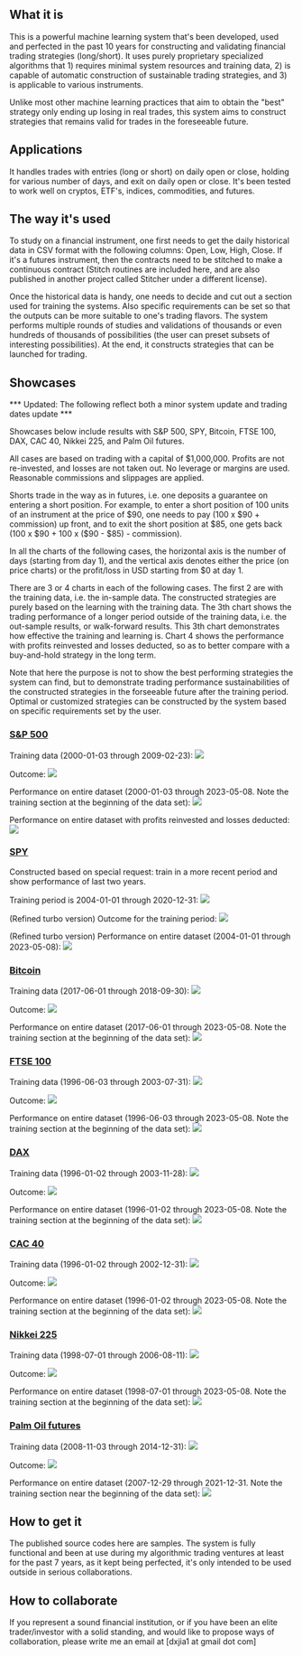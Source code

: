 ## What it is

This is a powerful machine learning system that's been developed, used and perfected in the past 10 years for constructing and validating financial trading strategies (long/short).  It uses purely proprietary specialized algorithms that 1) requires minimal system resources and training data, 2) is capable of automatic construction of sustainable trading strategies, and 3) is applicable to various instruments.

Unlike most other machine learning practices that aim to obtain the "best" strategy only ending up losing in real trades, this system aims to construct strategies that remains valid for trades in the foreseeable future.

## Applications

It handles trades with entries (long or short) on daily open or close, holding for various number of days, and exit on daily open or close.  It's been tested to work well on cryptos, ETF's, indices, commodities, and futures.

## The way it's used

To study on a financial instrument, one first needs to get the daily historical data in CSV format with the following columns: Open, Low, High, Close.  If it's a futures instrument, then the contracts need to be stitched to make a continuous contract (Stitch routines are included here, and are also published in another project called Stitcher under a different license).

Once the historical data is handy, one needs to decide and cut out a section used for training the systems.  Also specific requirements can be set so that the outputs can be more suitable to one's trading flavors.  The system performs multiple rounds of studies and validations of thousands or even hundreds of thousands of possibilities (the user can preset subsets of interesting possibilities).  At the end, it constructs strategies that can be launched for trading.

## Showcases

*** Updated: The following reflect both a minor system update and trading dates update ***

Showcases below include results with S&P 500, SPY, Bitcoin, FTSE 100, DAX, CAC 40, Nikkei 225, and Palm Oil futures.

All cases are based on trading with a capital of \$1,000,000.  Profits are not re-invested, and losses are not taken out.  No leverage or margins are used.  Reasonable commissions and slippages are applied.

Shorts trade in the way as in futures, i.e. one deposits a guarantee on entering a short position.  For example, to enter a short position of 100 units of an instrument at the price of \$90, one needs to pay (100 x \$90 + commission) up front, and to exit the short position at \$85, one gets back (100 x \$90 + 100 x (\$90 - \$85) - commission).

In all the charts of the following cases, the horizontal axis is the number of days (starting from day 1), and the vertical axis denotes either the price (on price charts) or the profit/loss in USD starting from \$0 at day 1.

There are 3 or 4 charts in each of the following cases.  The first 2 are with the training data, i.e. the in-sample data.  The constructed strategies are purely based on the learning with the training data.  The 3th chart shows the trading performance of a longer period outside of the training data, i.e. the out-sample results, or walk-forward results.  This 3th chart demonstrates how effective the training and learning is.  Chart 4 shows the performance with profits reinvested and losses deducted, so as to better compare with a buy-and-hold strategy in the long term.

Note that here the purpose is not to show the best performing strategies the system can find, but to demonstrate trading performance sustainabilities of the constructed strategies in the forseeable future after the training period.  Optimal or customized strategies can be constructed by the system based on specific requirements set by the user.

### [S&P 500](https://finance.yahoo.com/quote/%5EGSPC?p=%5EGSPC)

Training data (2000-01-03 through 2009-02-23):
<img src="./Outputs/SP/Images/Prices.png" />

Outcome:
<img src="./Outputs/SP/Images/Outcome.png" />

Performance on entire dataset (2000-01-03 through 2023-05-08. Note the training section at the beginning of the data set):
<img src="./Outputs/SP/Images/Performance.png" />

Performance on entire dataset with profits reinvested and losses deducted:
<img src="./Outputs/SP/Images/Performance-r.png" />

### [SPY](https://finance.yahoo.com/quote/SPY?p=SPY&.tsrc=fin-srch)

Constructed based on special request: train in a more recent period and show performance of last two years.

Training period is 2004-01-01 through 2020-12-31:
<img src="./Outputs/SPY/Images/Prices.png" />

(Refined turbo version) Outcome for the training period:
<img src="./Outputs/SPY/Images/Outcome.png" />

(Refined turbo version) Performance on entire dataset (2004-01-01 through 2023-05-08):
<img src="./Outputs/SPY/Images/Performance.png" />

### [Bitcoin](https://finance.yahoo.com/quote/BTC-USD?p=BTC-USD)

Training data (2017-06-01 through 2018-09-30):
<img src="./Outputs/BTC/Images/Prices.png" />

Outcome:
<img src="./Outputs/BTC/Images/Outcome.png" />
 
Performance on entire dataset (2017-06-01 through 2023-05-08. Note the training section at the beginning of the data set):
<img src="./Outputs/BTC/Images/Performance.png" />

### [FTSE 100](https://finance.yahoo.com/quote/%5EFTSE?p=%5EFTSE)

Training data (1996-06-03 through 2003-07-31):
<img src="./Outputs/FTSE/Images/Prices.png" />

Outcome:
<img src="./Outputs/FTSE/Images/Outcome.png" />
 
Performance on entire dataset (1996-06-03 through 2023-05-08. Note the training section at the beginning of the data set):
<img src="./Outputs/FTSE/Images/Performance.png" />

### [DAX](https://finance.yahoo.com/quote/%5EGDAXI?p=%5EGDAXI)

Training data (1996-01-02 through 2003-11-28):
<img src="./Outputs/DAX/Images/Prices.png" />

Outcome:
<img src="./Outputs/DAX/Images/Outcome.png" />
 
Performance on entire dataset (1996-01-02 through 2023-05-08. Note the training section at the beginning of the data set):
<img src="./Outputs/DAX/Images/Performance.png" />

### [CAC 40](https://finance.yahoo.com/quote/%5EFCHI?p=%5EFCHI)

Training data (1996-01-02 through 2002-12-31):
<img src="./Outputs/CAC/Images/Prices.png" />

Outcome:
<img src="./Outputs/CAC/Images/Outcome.png" />
 
Performance on entire dataset (1996-01-02 through 2023-05-08. Note the training section at the beginning of the data set):
<img src="./Outputs/CAC/Images/Performance.png" />

### [Nikkei 225](https://finance.yahoo.com/quote/%5EN225?p=%5EN225)

Training data (1998-07-01 through 2006-08-11):
<img src="./Outputs/N225/Images/Prices.png" />

Outcome:
<img src="./Outputs/N225/Images/Outcome.png" />
 
Performance on entire dataset (1998-07-01 through 2023-05-08. Note the training section at the beginning of the data set):
<img src="./Outputs/N225/Images/Performance.png" />

### [Palm Oil futures](https://www.barchart.com/futures/quotes/YH*0/profile)

Training data (2008-11-03 through 2014-12-31):
<img src="./Outputs/P/Images/Prices.png" />

Outcome:
<img src="./Outputs/P/Images/Outcome.png" />
 
Performance on entire dataset (2007-12-29 through 2021-12-31. Note the training section near the beginning of the data set):
<img src="./Outputs/P/Images/Performance.png" />


## How to get it

The published source codes here are samples. The system is fully functional and been at use during my algorithmic trading ventures at least for the past 7 years, as it kept being perfected, it's only intended to be used outside in serious collaborations.

## How to collaborate

If you represent a sound financial institution, or if you have been an elite trader/investor with a solid standing, and would like to propose ways of collaboration, please write me an email at [dxjia1 at gmail dot com]
